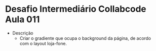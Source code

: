 # Desafio Intermediário Collabcode Aula 011

- Descrição
  - Criar o gradiente que ocupa o background da página, de acordo com o layout loja-fone.
